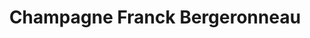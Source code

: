 ---
title: "Champagne Franck Bergeronneau"
url: /treslon/champagne-franck-bergeronneau/
shop: Spirituosen
---